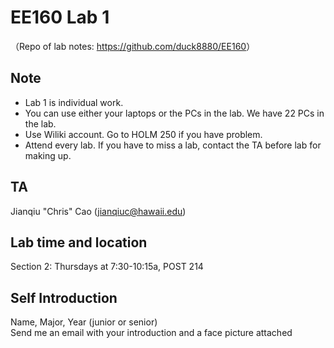 # EE160 Lab 1

（Repo of lab notes: <https://github.com/duck8880/EE160>）

## Note

- Lab 1 is individual work.
- You can use either your laptops or the PCs in the lab. We have 22 PCs in the lab.
- Use Wiliki account. Go to HOLM 250 if you have problem.
- Attend every lab. If you have to miss a lab, contact the TA before lab for making up.

## TA

  Jianqiu "Chris" Cao (jianqiuc@hawaii.edu)

## Lab time and location

  Section 2: Thursdays at 7:30-10:15a, POST 214

## Self Introduction

  Name, Major, Year (junior or senior)  
  Send me an email with your introduction and a face picture attached